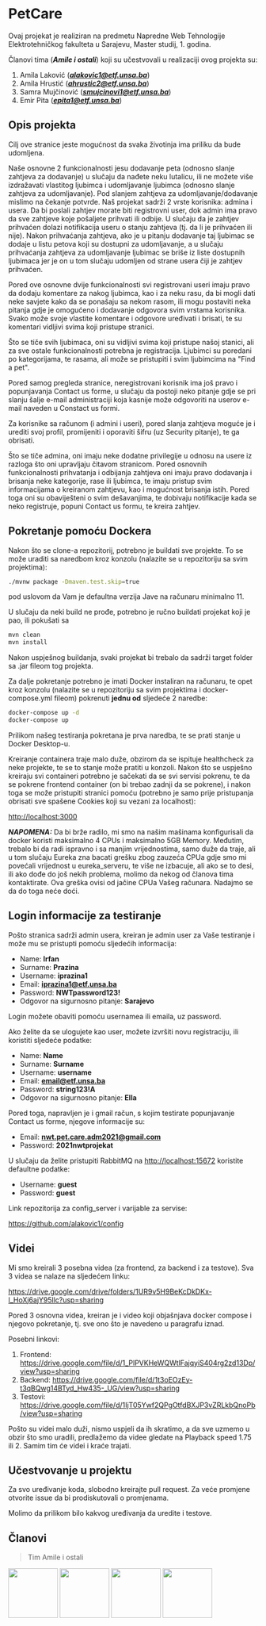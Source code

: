 # PetCare

Ovaj projekat je realiziran na predmetu Napredne Web Tehnologije Elektrotehničkog fakulteta u Sarajevu, Master studij, 1. godina.

Članovi tima (***Amile i ostali***) koji su učestvovali u realizaciji ovog projekta su:

1. Amila Laković (***alakovic1@etf.unsa.ba***)
2. Amila Hrustić (***ahrustic2@etf.unsa.ba***)
3. Samra Mujčinović (***smujcinovi1@etf.unsa.ba***)
4. Emir Pita (***epita1@etf.unsa.ba***)

## Opis projekta

Cilj ove stranice jeste mogućnost da svaka životinja ima priliku da bude udomljena. 

Naše osnovne 2 funkcionalnosti jesu dodavanje peta (odnosno slanje zahtjeva za dodavanje) u slučaju da nađete neku lutalicu, ili ne možete više izdražavati vlastitog ljubimca i udomljavanje ljubimca (odnosno slanje zahtjeva za udomljavanje). Pod slanjem zahtjeva za udomljavanje/dodavanje mislimo na čekanje potvrde. Naš projekat sadrži 2 vrste korisnika: admina i usera. Da bi poslali zahtjev morate biti registrovni user, dok admin ima pravo da sve zahtjeve koje pošaljete prihvati ili odbije. U slučaju da je zahtjev prihvaćen dolazi notifikacija useru o stanju zahtjeva (tj. da li je prihvaćen ili nije). Nakon prihvaćanja zahtjeva, ako je u pitanju dodavanje taj ljubimac se dodaje u listu petova koji su dostupni za udomljavanje, a u slučaju prihvaćanja zahtjeva za udomljavanje ljubimac se briše iz liste dostupnih ljubimaca jer je on u tom slučaju udomljen od strane usera čiji je zahtjev prihvaćen.

Pored ove osnovne dvije funkcionalnosti svi registrovani useri imaju pravo da dodaju komentare za nakog ljubimca, kao i za neku rasu, da bi mogli dati neke savjete kako da se ponašaju sa nekom rasom, ili mogu postaviti neka pitanja gdje je omogućeno i dodavanje odgovora svim vrstama korisnika. Svako može svoje vlastite komentare i odgovore uređivati i brisati, te su komentari vidljivi svima koji pristupe stranici.

Što se tiče svih ljubimaca, oni su vidljivi svima koji pristupe našoj stanici, ali za sve ostale funkcionalnosti potrebna je registracija. Ljubimci su poredani po kategorijama, te rasama, ali može se pristupiti i svim ljubimcima na "Find a pet". 

Pored samog pregleda stranice, neregistrovani korisnik ima još pravo i popunjavanja Contact us forme, u slučaju da postoji neko pitanje gdje se pri slanju šalje e-mail administraciji koja kasnije može odgovoriti na userov e-mail naveden u Constact us formi.

Za korisnike sa računom (i admini i useri), pored slanja zahtjeva moguće je i urediti svoj profil, promijeniti i oporaviti šifru (uz Security pitanje), te ga obrisati.

Što se tiče admina, oni imaju neke dodatne privilegije u odnosu na usere iz razloga što oni upravljaju čitavom stranicom. Pored osnovnih funkcionalnosti prihvatanja i odbijanja zahtjeva oni imaju pravo dodavanja i brisanja neke kategorije, rase ili ljubimca, te imaju pristup svim informacijama o kreiranom zahtjevu, kao i mogućnost brisanja istih. Pored toga oni su obaviješteni o svim dešavanjima, te dobivaju notifikacije kada se neko registruje, popuni Contact us formu, te kreira zahtjev.

## Pokretanje pomoću Dockera

Nakon što se clone-a repozitorij, potrebno je buildati sve projekte. To se može uraditi sa naredbom kroz konzolu (nalazite se u repozitoriju sa svim projektima):

```bash
./mvnw package -Dmaven.test.skip=true
```
pod uslovom da Vam je defaultna verzija Jave na računaru minimalno 11. 

U slučaju da neki build ne prođe, potrebno je ručno buildati projekat koji je pao, ili pokušati sa

```bash
mvn clean
mvn install
```
Nakon uspješnog buildanja, svaki projekat bi trebalo da sadrži target folder sa .jar fileom tog projekta.

Za dalje pokretanje potrebno je imati Docker instaliran na računaru, te opet kroz konzolu (nalazite se u repozitoriju sa svim projektima i docker-compose.yml fileom) pokrenuti **jednu od** sljedeće 2 naredbe:

```bash
docker-compose up -d
docker-compose up
```
Prilikom našeg testiranja pokretana je prva naredba, te se prati stanje u Docker Desktop-u.

Kreiranje containera traje malo duže, obzirom da se ispituje healthcheck za neke projekte, te se to stanje može pratiti u konzoli. Nakon što se uspješno kreiraju svi containeri potrebno je sačekati da se svi servisi pokrenu, te da se pokrene frontend container (on bi trebao zadnji da se pokrene), i nakon toga se može pristupiti stranici pomoću (potrebno je samo prije pristupanja obrisati sve spašene Cookies koji su vezani za localhost): 

[http://localhost:3000](http://localhost:3000)

***NAPOMENA:*** Da bi brže radilo, mi smo na našim mašinama konfigurisali da docker koristi maksimalno 4 CPUs i maksimalno 5GB Memory. Međutim, trebalo bi da radi ispravno i sa manjim vrijednostima, samo duže da traje, ali u tom slučaju Eureka zna bacati grešku zbog zauzeća CPUa gdje smo mi povećali vrijednost u eureka_serveru, te više ne izbacuje, ali ako se to desi, ili ako dođe do još nekih problema, molimo da nekog od članova tima kontaktirate. Ova greška ovisi od jačine CPUa Vašeg računara. Nadajmo se da do toga neće doći.

## Login informacije za testiranje

Pošto stranica sadrži admin usera, kreiran je admin user za Vaše testiranje i može mu se pristupti pomoću sljedećih informacija:

- Name: **Irfan**
- Surname: **Prazina**
- Username: **iprazina1**
- Email: **iprazina1@etf.unsa.ba**
- Password: **NWTpassword123!**
- Odgovor na sigurnosno pitanje: **Sarajevo**

Login možete obaviti pomoću usernamea ili emaila, uz password.

Ako želite da se ulogujete kao user, možete izvršiti novu registraciju, ili koristiti sljedeće podatke:

- Name: **Name**
- Surname: **Surname**
- Username: **username**
- Email: **email@etf.unsa.ba**
- Password: **string123!A**
- Odgovor na sigurnosno pitanje: **Ella**

Pored toga, napravljen je i gmail račun, s kojim testirate popunjavanje Contact us forme, njegove informacije su:

- Email: **nwt.pet.care.adm2021@gmail.com**
- Password: **2021nwtprojekat**

U slučaju da želite pristupiti RabbitMQ na [http://localhost:15672](http://localhost:15672) koristite defaultne podatke:

- Username: **guest**
- Password: **guest**

Link repozitorija za config_server i varijable za servise:

https://github.com/alakovic1/config

## Videi

Mi smo kreirali 3 posebna videa (za frontend, za backend i za testove). Sva 3 videa se nalaze na sljedećem linku:

https://drive.google.com/drive/folders/1UR9v5H9BeKcDkDKx-l_HoXj6ajY95llc?usp=sharing

Pored 3 osnovna videa, kreiran je i video koji objašnjava docker compose i njegovo pokretanje, tj. sve ono što je navedeno u paragrafu iznad.

Posebni linkovi:

1. Frontend: https://drive.google.com/file/d/1_PlPVKHeWQWtlFajqyiS404rg2zd13Dp/view?usp=sharing
2. Backend: https://drive.google.com/file/d/1t3oEOzEy-t3qBQwg14BTyd_Hw435-_UG/view?usp=sharing
3. Testovi: https://drive.google.com/file/d/1IjT05Ywf2QPgOtfdBXJP3vZRLkbQnoPb/view?usp=sharing

Pošto su videi malo duži, nismo uspjeli da ih skratimo, a da sve uzmemo u obzir što smo uradili, predlažemo da videe gledate na Playback speed 1.75 ili 2. Samim tim će videi i kraće trajati.

## Učestvovanje u projektu

Za svo uređivanje koda, slobodno kreirajte pull request. Za veće promjene otvorite issue da bi prodiskutovali o promjenama.

Molimo da prilikom bilo kakvog uređivanja da uredite i testove.

## Članovi

>Tim Amile i ostali

<a href="https://github.com/alakovic1" target="_blank"><img width="100px" height="100px" src="https://github.com/alakovic1.png"></a>
<a href="https://github.com/ahrustic" target="_blank"><img width="100px" height="100px" src="https://github.com/ahrustic.png"></a>
<a href="https://github.com/SamraMujcinovic" target="_blank"><img width="100px" height="100px" src="https://github.com/SamraMujcinovic.png"></a>
<a href="https://github.com/emirpita" target="_blank"><img width="100px" height="100px" src="https://github.com/emirpita.png"></a>
